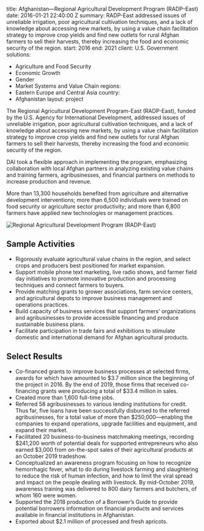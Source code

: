 
title: Afghanistan—Regional Agricultural Development Program (RADP–East)
date: 2016-01-21 22:40:00 Z
summary: RADP-East addressed issues of unreliable irrigation, poor agricultural cultivation
  techniques, and a lack of knowledge about accessing new markets, by using a value
  chain facilitation strategy to improve crop yields and find new outlets for rural
  Afghan farmers to sell their harvests, thereby increasing the food and economic
  security of the region.
start: 2016
end: 2021
client: U.S. Government
solutions:
- Agriculture and Food Security
- Economic Growth
- Gender
- Market Systems and Value Chain
regions:
- Eastern Europe and Central Asia
country:
- Afghanistan
layout: project


The Regional Agricultural Development Program-East (RADP-East), funded by the U.S. Agency for International Development, addressed issues of unreliable irrigation, poor agricultural cultivation techniques, and a lack of knowledge about accessing new markets, by using a value chain facilitation strategy to improve crop yields and find new outlets for rural Afghan farmers to sell their harvests, thereby increasing the food and economic security of the region.

DAI took a flexible approach in implementing the program, emphasizing collaboration with local Afghan partners in analyzing existing value chains and training farmers, agribusinesses, and financial partners on methods to increase production and revenue.

More than 13,300 households benefited from agriculture and alternative development interventions; more than 6,500 individuals were trained on food security or agriculture sector productivity; and more than 6,800 farmers have applied new technologies or management practices.

![Regional Agricultural Development Program (RADP-East)](https://assetify-dai.com/projects/RADP-East.jpg)

## Sample Activities

* Rigorously evaluate agricultural value chains in the region, and select crops and producers best positioned for market expansion.
* Support mobile phone text marketing, live radio shows, and farmer field day initiatives to promote innovative production and processing techniques and connect farmers to buyers.
* Provide matching grants to grower associations, farm service centers, and agricultural depots to improve business management and operations practices.
* Build capacity of business services that support farmers' organizations and agribusinesses to provide accessible financing and produce sustainable business plans.
* Facilitate participation in trade fairs and exhibitions to stimulate domestic and international demand for Afghan agricultural products.

## Select Results

* Co-financed grants to improve business processes at selected firms, awards for which have amounted to $3.7 million since the beginning of the project in 2016. By the end of 2019, those firms that received co-financing grants were producing a total of $33.4 million in sales.
* Created more than 1,600 full-time jobs.
* Referred 58 agribusinesses to various lending institutions for credit. Thus far, five loans have been successfully disbursed to the referred agribusinesses, for a total value of more than $250,000—enabling the companies to expand operations, upgrade facilities and equipment, and expand their market.
* Facilitated 20 business-to-business matchmaking meetings, recording $241,200 worth of potential deals for supported entrepreneurs who also earned $3,000 from on-the-spot sales of their agricultural products at an October 2019 tradeshow.
* Conceptualized an awareness program focusing on how to recognize hemorrhagic fever, what to do during livestock farming and slaughtering to reduce the risk of human infection, and how to limit the viral spread and impact on the people dealing with livestock. By mid-October 2019, awareness training was delivered to 800 dairy farmers and butchers, of whom 160 were women.
* Supported the 2018 production of a Borrower’s Guide to provide potential borrowers information on financial products and services available in financial institutions in Afghanistan.
* Exported about $2.1 million of processed and fresh apricots.
